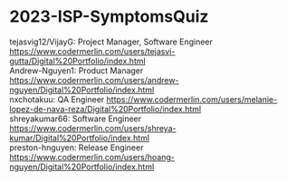 # 2023-ISP-SymptomsQuiz

tejasvig12/VijayG: Project Manager, Software Engineer
  https://www.codermerlin.com/users/tejasvi-gutta/Digital%20Portfolio/index.html  
Andrew-Nguyen1: Product Manager
  https://www.codermerlin.com/users/andrew-nguyen/Digital%20Portfolio/index.html  
nxchotakuu: QA Engineer
  https://www.codermerlin.com/users/melanie-lopez-de-nava-reza/Digital%20Portfolio/index.html  
shreyakumar66: Software Engineer
  https://www.codermerlin.com/users/shreya-kumar/Digital%20Portfolio/index.html  
preston-hnguyen: Release Engineer
https://www.codermerlin.com/users/hoang-nguyen/Digital%20Portfolio/index.html  
